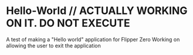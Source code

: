 # Hello-World // ACTUALLY WORKING ON IT. DO NOT EXECUTE
A test of making a "Hello world" application for Flipper Zero
Working on allowing the user to exit the application
